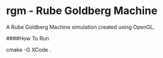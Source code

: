 # rgm - Rube Goldberg Machine
A Rube Goldberg Machine simulation created using OpenGL.

####How To Run

cmake -G XCode .

